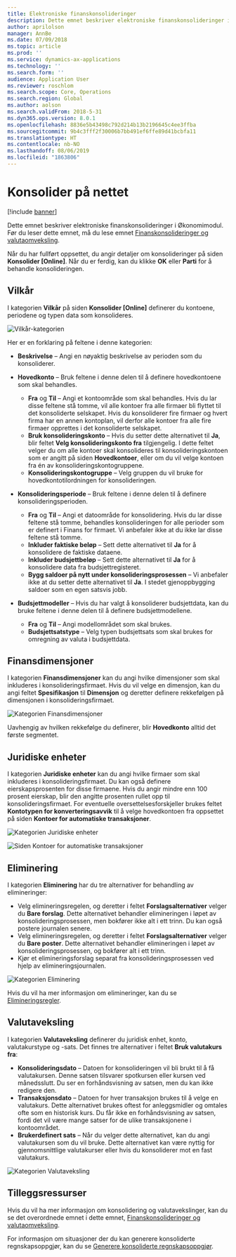 ```yaml
---
title: Elektroniske finanskonsolideringer
description: Dette emnet beskriver elektroniske finanskonsolideringer i Økonomimodul.
author: aprilolson
manager: AnnBe
ms.date: 07/09/2018
ms.topic: article
ms.prod: ''
ms.service: dynamics-ax-applications
ms.technology: ''
ms.search.form: ''
audience: Application User
ms.reviewer: roschlom
ms.search.scope: Core, Operations
ms.search.region: Global
ms.author: aolson
ms.search.validFrom: 2018-5-31
ms.dyn365.ops.version: 8.0.1
ms.openlocfilehash: 8836e5b43498c792d214b13b2196645c4ee3ffba
ms.sourcegitcommit: 9b4c3fff2f30006b7bb491ef6ffe89d41bcbfa11
ms.translationtype: HT
ms.contentlocale: nb-NO
ms.lasthandoff: 08/06/2019
ms.locfileid: "1863806"
---
```

# <a name="consolidate-online"></a>Konsolider på nettet

[!include [banner](../includes/banner.md)]

Dette emnet beskriver elektroniske finanskonsolideringer i Økonomimodul. Før du leser dette emnet, må du lese emnet [Finanskonsolideringer og valutaomveksling](financial-consolidations-currency-translation.md).

Når du har fullført oppsettet, du angir detaljer om konsolideringer på siden **Konsolider [Online]**. Når du er ferdig, kan du klikke **OK** eller **Parti** for å behandle konsolideringen.

## <a name="criteria"></a>Vilkår
I kategorien **Vilkår** på siden **Konsolider [Online]** definerer du kontoene, periodene og typen data som konsolideres.

![Vilkår-kategorien](./media/criteria-consolidate-online.png "Vilkår-kategorien")

Her er en forklaring på feltene i denne kategorien:

- **Beskrivelse** – Angi en nøyaktig beskrivelse av perioden som du konsoliderer.
- **Hovedkonto** – Bruk feltene i denne delen til å definere hovedkontoene som skal behandles.

    - **Fra** og **Til** – Angi et kontoområde som skal behandles. Hvis du lar disse feltene stå tomme, vil alle kontoer fra alle firmaer bli flyttet til det konsoliderte selskapet. Hvis du konsoliderer fire firmaer og hvert firma har en annen kontoplan, vil derfor alle kontoer fra alle fire firmaer opprettes i det konsoliderte selskapet.
    - **Bruk konsolideringskonto** – Hvis du setter dette alternativet til **Ja**, blir feltet **Velg konsolideringskonto fra** tilgjengelig. I dette feltet velger du om alle kontoer skal konsolideres til konsolideringskontoen som er angitt på siden **Hovedkontoer**, eller om du vil velge kontoen fra én av konsolideringskontogruppene.
    - **Konsolideringskontogruppe** – Velg gruppen du vil bruke for hovedkontotilordningen for konsolideringen.

- **Konsolideringsperiode** – Bruk feltene i denne delen til å definere konsolideringsperioden.

    - **Fra** og **Til** – Angi et datoområde for konsolidering. Hvis du lar disse feltene stå tomme, behandles konsolideringen for alle perioder som er definert i Finans for firmaet. Vi anbefaler ikke at du ikke lar disse feltene stå tomme.
    - **Inkluder faktiske beløp** – Sett dette alternativet til **Ja** for å konsolidere de faktiske dataene.
    - **Inkluder budsjettbeløp** – Sett dette alternativet til **Ja** for å konsolidere data fra budsjettregisteret.
    - **Bygg saldoer på nytt under konsolideringsprosessen** – Vi anbefaler ikke at du setter dette alternativet til **Ja**. I stedet gjenoppbygging saldoer som en egen satsvis jobb.

- **Budsjettmodeller** – Hvis du har valgt å konsoliderer budsjettdata, kan du bruke feltene i denne delen til å definere budsjettmodellene.

    - **Fra** og **Til** – Angi modellområdet som skal brukes.
    - **Budsjettsatstype** – Velg typen budsjettsats som skal brukes for omregning av valuta i budsjettdata.

## <a name="financial-dimensions"></a>Finansdimensjoner
I kategorien **Finansdimensjoner** kan du angi hvilke dimensjoner som skal inkluderes i konsolideringsfirmaet. Hvis du vil velge en dimensjon, kan du angi feltet **Spesifikasjon** til **Dimensjon** og deretter definere rekkefølgen på dimensjonen i konsolideringsfirmaet.

![Kategorien Finansdimensjoner](./media/financial-dimensions-cons.png "Kategorien finansdimensjoner")

Uavhengig av hvilken rekkefølge du definerer, blir **Hovedkonto** alltid det første segmentet.

## <a name="legal-entities"></a>Juridiske enheter
I kategorien **Juridiske enheter** kan du angi hvilke firmaer som skal inkluderes i konsolideringsfirmaet. Du kan også definere eierskapsprosenten for disse firmaene. Hvis du angir mindre enn 100 prosent eierskap, blir den angitte prosenten rullet opp til konsolideringsfirmaet. For eventuelle oversettelsesforskjeller brukes feltet **Kontotypen for konverteringsavvik** til å velge hovedkontoen fra oppsettet på siden **Kontoer for automatiske transaksjoner**.

![Kategorien Juridiske enheter](./media/legal-entities-cons.png "Kategorien Juridiske enheter")

![Siden Kontoer for automatiske transaksjoner](./media/accounts-for-automatic-cons.png "Siden Kontoer for automatiske transaksjoner")

## <a name="elimination"></a>Eliminering
I kategorien **Eliminering** har du tre alternativer for behandling av elimineringer:

- Velg elimineringsregelen, og deretter i feltet **Forslagsalternativer** velger du **Bare forslag**. Dette alternativet behandler elimineringen i løpet av konsolideringsprosessen, men bokfører ikke alt i ett trinn. Du kan også postere journalen senere.
- Velg elimineringsregelen, og deretter i feltet **Forslagsalternativer** velger du **Bare poster**. Dette alternativet behandler elimineringen i løpet av konsolideringsprosessen, og bokfører alt i ett trinn.
- Kjør et elimineringsforslag separat fra konsolideringsprosessen ved hjelp av elimineringsjournalen.

![Kategorien Eliminering](./media/elimination-cons-onl.png "Kategorien Eliminering")

Hvis du vil ha mer informasjon om elimineringer, kan du se [Elimineringsregler](./elimination-rules.md).

## <a name="currency-translation"></a>Valutaveksling
I kategorien **Valutaveksling** definerer du juridisk enhet, konto, valutakurstype og -sats. Det finnes tre alternativer i feltet **Bruk valutakurs fra**:

- **Konsolideringsdato** – Datoen for konsolideringen vil bli brukt til å få valutakursen. Denne satsen tilsvarer spotkursen eller kursen ved månedsslutt. Du ser en forhåndsvisning av satsen, men du kan ikke redigere den.
- **Transaksjonsdato** – Datoen for hver transaksjon brukes til å velge en valutakurs. Dette alternativet brukes oftest for anleggsmidler og omtales ofte som en historisk kurs. Du får ikke en forhåndsvisning av satsen, fordi det vil være mange satser for de ulike transaksjonene i kontoområdet.
- **Brukerdefinert sats** – Når du velger dette alternativet, kan du angi valutakursen som du vil bruke. Dette alternativet kan være nyttig for gjennomsnittlige valutakurser eller hvis du konsoliderer mot en fast valutakurs.

![Kategorien Valutaveksling](./media/currency-translation-cons-online.png "Kategorien Valutaveksling")

## <a name="additional-resources"></a>Tilleggsressurser

Hvis du vil ha mer informasjon om konsolidering og valutavekslinger, kan du se det overordnede emnet i dette emnet, [Finanskonsolideringer og valutaomveksling](./financial-consolidations-currency-translation.md).

For informasjon om situasjoner der du kan generere konsoliderte regnskapsoppgjør, kan du se [Generere konsoliderte regnskapsoppgjør](./generating-consolidated-financial-statements.md).
